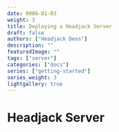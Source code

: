 ```yaml
---
date: 0000-01-03
weight: 3
title: Deploying a Headjack Server
draft: false
authors: ["Headjack Devs"]
description: ""
featuredImage: ""
tags: ["server"]
categories: ["docs"]
series: ["getting-started"]
series_weight: 3
lightgallery: true
---
```


# Headjack Server